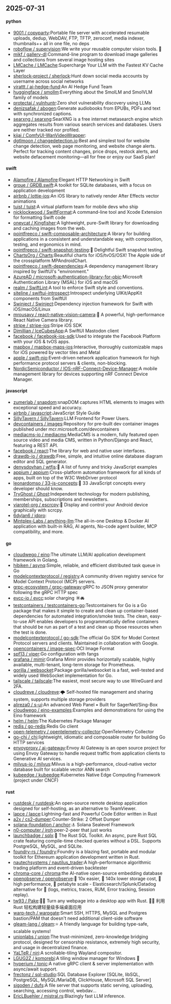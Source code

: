 ## 2025-07-31

#### python
* [9001 / copyparty](https://github.com/9001/copyparty):Portable file server with accelerated resumable uploads, dedup, WebDAV, FTP, TFTP, zeroconf, media indexer, thumbnails++ all in one file, no deps
* [roboflow / supervision](https://github.com/roboflow/supervision):We write your reusable computer vision tools. 💜
* [mikf / gallery-dl](https://github.com/mikf/gallery-dl):Command-line program to download image galleries and collections from several image hosting sites
* [LMCache / LMCache](https://github.com/LMCache/LMCache):Supercharge Your LLM with the Fastest KV Cache Layer
* [sherlock-project / sherlock](https://github.com/sherlock-project/sherlock):Hunt down social media accounts by username across social networks
* [virattt / ai-hedge-fund](https://github.com/virattt/ai-hedge-fund):An AI Hedge Fund Team
* [huggingface / smollm](https://github.com/huggingface/smollm):Everything about the SmolLM and SmolVLM family of models
* [protectai / vulnhuntr](https://github.com/protectai/vulnhuntr):Zero shot vulnerability discovery using LLMs
* [denizsafak / abogen](https://github.com/denizsafak/abogen):Generate audiobooks from EPUBs, PDFs and text with synchronized captions.
* [searxng / searxng](https://github.com/searxng/searxng):SearXNG is a free internet metasearch engine which aggregates results from various search services and databases. Users are neither tracked nor profiled.
* [kijai / ComfyUI-WanVideoWrapper](https://github.com/kijai/ComfyUI-WanVideoWrapper):
* [dgtlmoon / changedetection.io](https://github.com/dgtlmoon/changedetection.io):Best and simplest tool for website change detection, web page monitoring, and website change alerts. Perfect for tracking content changes, price drops, restock alerts, and website defacement monitoring—all for free or enjoy our SaaS plan!

#### swift
* [Alamofire / Alamofire](https://github.com/Alamofire/Alamofire):Elegant HTTP Networking in Swift
* [groue / GRDB.swift](https://github.com/groue/GRDB.swift):A toolkit for SQLite databases, with a focus on application development
* [airbnb / lottie-ios](https://github.com/airbnb/lottie-ios):An iOS library to natively render After Effects vector animations
* [tuist / tuist](https://github.com/tuist/tuist):A virtual platform team for mobile devs who ship
* [nicklockwood / SwiftFormat](https://github.com/nicklockwood/SwiftFormat):A command-line tool and Xcode Extension for formatting Swift code
* [onevcat / Kingfisher](https://github.com/onevcat/Kingfisher):A lightweight, pure-Swift library for downloading and caching images from the web.
* [pointfreeco / swift-composable-architecture](https://github.com/pointfreeco/swift-composable-architecture):A library for building applications in a consistent and understandable way, with composition, testing, and ergonomics in mind.
* [pointfreeco / swift-snapshot-testing](https://github.com/pointfreeco/swift-snapshot-testing):📸 Delightful Swift snapshot testing.
* [ChartsOrg / Charts](https://github.com/ChartsOrg/Charts):Beautiful charts for iOS/tvOS/OSX! The Apple side of the crossplatform MPAndroidChart.
* [pointfreeco / swift-dependencies](https://github.com/pointfreeco/swift-dependencies):A dependency management library inspired by SwiftUI's "environment."
* [AzureAD / microsoft-authentication-library-for-objc](https://github.com/AzureAD/microsoft-authentication-library-for-objc):Microsoft Authentication Library (MSAL) for iOS and macOS
* [realm / SwiftLint](https://github.com/realm/SwiftLint):A tool to enforce Swift style and conventions.
* [siteline / swiftui-introspect](https://github.com/siteline/swiftui-introspect):Introspect underlying UIKit/AppKit components from SwiftUI
* [Swinject / Swinject](https://github.com/Swinject/Swinject):Dependency injection framework for Swift with iOS/macOS/Linux
* [mrousavy / react-native-vision-camera](https://github.com/mrousavy/react-native-vision-camera):📸 A powerful, high-performance React Native Camera library.
* [stripe / stripe-ios](https://github.com/stripe/stripe-ios):Stripe iOS SDK
* [Dimillian / IceCubesApp](https://github.com/Dimillian/IceCubesApp):A SwiftUI Mastodon client
* [facebook / facebook-ios-sdk](https://github.com/facebook/facebook-ios-sdk):Used to integrate the Facebook Platform with your iOS & tvOS apps.
* [mapbox / mapbox-maps-ios](https://github.com/mapbox/mapbox-maps-ios):Interactive, thoroughly customizable maps for iOS powered by vector tiles and Metal
* [apple / swift-nio](https://github.com/apple/swift-nio):Event-driven network application framework for high performance protocol servers & clients, non-blocking.
* [NordicSemiconductor / IOS-nRF-Connect-Device-Manager](https://github.com/NordicSemiconductor/IOS-nRF-Connect-Device-Manager):A mobile management library for devices supporting nRF Connect Device Manager.

#### javascript
* [zumerlab / snapdom](https://github.com/zumerlab/snapdom):snapDOM captures HTML elements to images with exceptional speed and accuracy.
* [airbnb / javascript](https://github.com/airbnb/javascript):JavaScript Style Guide
* [SillyTavern / SillyTavern](https://github.com/SillyTavern/SillyTavern):LLM Frontend for Power Users.
* [devcontainers / images](https://github.com/devcontainers/images):Repository for pre-built dev container images published under mcr.microsoft.com/devcontainers
* [mediacms-io / mediacms](https://github.com/mediacms-io/mediacms):MediaCMS is a modern, fully featured open source video and media CMS, written in Python/Django and React, featuring a REST API.
* [facebook / react](https://github.com/facebook/react):The library for web and native user interfaces.
* [drawdb-io / drawdb](https://github.com/drawdb-io/drawdb):Free, simple, and intuitive online database diagram editor and SQL generator.
* [denysdovhan / wtfjs](https://github.com/denysdovhan/wtfjs):🤪 A list of funny and tricky JavaScript examples
* [appium / appium](https://github.com/appium/appium):Cross-platform automation framework for all kinds of apps, built on top of the W3C WebDriver protocol
* [leonardomso / 33-js-concepts](https://github.com/leonardomso/33-js-concepts):📜 33 JavaScript concepts every developer should know.
* [TryGhost / Ghost](https://github.com/TryGhost/Ghost):Independent technology for modern publishing, memberships, subscriptions and newsletters.
* [viarotel-org / escrcpy](https://github.com/viarotel-org/escrcpy):📱 Display and control your Android device graphically with scrcpy.
* [6dylan6 / jdpro](https://github.com/6dylan6/jdpro):
* [Mintplex-Labs / anything-llm](https://github.com/Mintplex-Labs/anything-llm):The all-in-one Desktop & Docker AI application with built-in RAG, AI agents, No-code agent builder, MCP compatibility, and more.

#### go
* [cloudwego / eino](https://github.com/cloudwego/eino):The ultimate LLM/AI application development framework in Golang.
* [hibiken / asynq](https://github.com/hibiken/asynq):Simple, reliable, and efficient distributed task queue in Go
* [modelcontextprotocol / registry](https://github.com/modelcontextprotocol/registry):A community driven registry service for Model Context Protocol (MCP) servers.
* [grpc-ecosystem / grpc-gateway](https://github.com/grpc-ecosystem/grpc-gateway):gRPC to JSON proxy generator following the gRPC HTTP spec
* [evcc-io / evcc](https://github.com/evcc-io/evcc):solar charging ☀️🚘
* [testcontainers / testcontainers-go](https://github.com/testcontainers/testcontainers-go):Testcontainers for Go is a Go package that makes it simple to create and clean up container-based dependencies for automated integration/smoke tests. The clean, easy-to-use API enables developers to programmatically define containers that should be run as part of a test and clean up those resources when the test is done.
* [modelcontextprotocol / go-sdk](https://github.com/modelcontextprotocol/go-sdk):The official Go SDK for Model Context Protocol servers and clients. Maintained in collaboration with Google.
* [opencontainers / image-spec](https://github.com/opencontainers/image-spec):OCI Image Format
* [spf13 / viper](https://github.com/spf13/viper):Go configuration with fangs
* [grafana / mimir](https://github.com/grafana/mimir):Grafana Mimir provides horizontally scalable, highly available, multi-tenant, long-term storage for Prometheus.
* [gorilla / websocket](https://github.com/gorilla/websocket):Package gorilla/websocket is a fast, well-tested and widely used WebSocket implementation for Go.
* [tailscale / tailscale](https://github.com/tailscale/tailscale):The easiest, most secure way to use WireGuard and 2FA.
* [cloudreve / cloudreve](https://github.com/cloudreve/cloudreve):🌩 Self-hosted file management and sharing system, supports multiple storage providers
* [alireza0 / s-ui](https://github.com/alireza0/s-ui):An advanced Web Panel • Built for SagerNet/Sing-Box
* [cloudwego / eino-examples](https://github.com/cloudwego/eino-examples):Examples and demonstrations for using the Eino framework
* [helm / helm](https://github.com/helm/helm):The Kubernetes Package Manager
* [redis / go-redis](https://github.com/redis/go-redis):Redis Go client
* [open-telemetry / opentelemetry-collector](https://github.com/open-telemetry/opentelemetry-collector):OpenTelemetry Collector
* [go-chi / chi](https://github.com/go-chi/chi):lightweight, idiomatic and composable router for building Go HTTP services
* [envoyproxy / ai-gateway](https://github.com/envoyproxy/ai-gateway):Envoy AI Gateway is an open source project for using Envoy Gateway to handle request traffic from application clients to Generative AI services.
* [milvus-io / milvus](https://github.com/milvus-io/milvus):Milvus is a high-performance, cloud-native vector database built for scalable vector ANN search
* [kubeedge / kubeedge](https://github.com/kubeedge/kubeedge):Kubernetes Native Edge Computing Framework (project under CNCF)

#### rust
* [rustdesk / rustdesk](https://github.com/rustdesk/rustdesk):An open-source remote desktop application designed for self-hosting, as an alternative to TeamViewer.
* [lapce / lapce](https://github.com/lapce/lapce):Lightning-fast and Powerful Code Editor written in Rust
* [a2x / cs2-dumper](https://github.com/a2x/cs2-dumper):Counter-Strike: 2 Offset Dumper
* [solana-foundation / anchor](https://github.com/solana-foundation/anchor):⚓ Solana Sealevel Framework
* [n0-computer / iroh](https://github.com/n0-computer/iroh):peer-2-peer that just works
* [launchbadge / sqlx](https://github.com/launchbadge/sqlx):🧰 The Rust SQL Toolkit. An async, pure Rust SQL crate featuring compile-time checked queries without a DSL. Supports PostgreSQL, MySQL, and SQLite.
* [foundry-rs / foundry](https://github.com/foundry-rs/foundry):Foundry is a blazing fast, portable and modular toolkit for Ethereum application development written in Rust.
* [nautechsystems / nautilus_trader](https://github.com/nautechsystems/nautilus_trader):A high-performance algorithmic trading platform and event-driven backtester
* [chroma-core / chroma](https://github.com/chroma-core/chroma):the AI-native open-source embedding database
* [openobserve / openobserve](https://github.com/openobserve/openobserve):🚀 10x easier, 🚀 140x lower storage cost, 🚀 high performance, 🚀 petabyte scale - Elasticsearch/Splunk/Datadog alternative for 🚀 (logs, metrics, traces, RUM, Error tracking, Session replay).
* [tw93 / Pake](https://github.com/tw93/Pake):🤱🏻 Turn any webpage into a desktop app with Rust. 🤱🏻 利用 Rust 轻松构建轻量级多端桌面应用
* [warp-tech / warpgate](https://github.com/warp-tech/warpgate):Smart SSH, HTTPS, MySQL and Postgres bastion/PAM that doesn't need additional client-side software
* [gleam-lang / gleam](https://github.com/gleam-lang/gleam):⭐️ A friendly language for building type-safe, scalable systems!
* [unionlabs / union](https://github.com/unionlabs/union):The trust-minimized, zero-knowledge bridging protocol, designed for censorship resistance, extremely high security, and usage in decentralized finance.
* [YaLTeR / niri](https://github.com/YaLTeR/niri):A scrollable-tiling Wayland compositor.
* [LGUG2Z / komorebi](https://github.com/LGUG2Z/komorebi):A tiling window manager for Windows 🍉
* [hyperium / tonic](https://github.com/hyperium/tonic):A native gRPC client & server implementation with async/await support.
* [frectonz / sql-studio](https://github.com/frectonz/sql-studio):SQL Database Explorer [SQLite, libSQL, PostgreSQL, MySQL/MariaDB, ClickHouse, Microsoft SQL Server]
* [sigoden / dufs](https://github.com/sigoden/dufs):A file server that supports static serving, uploading, searching, accessing control, webdav...
* [EricLBuehler / mistral.rs](https://github.com/EricLBuehler/mistral.rs):Blazingly fast LLM inference.
